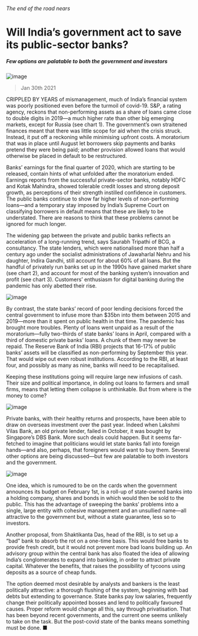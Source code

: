 ###### The end of the road nears
# Will India’s government act to save its public-sector banks? 
##### Few options are palatable to both the government and investors 
![image](images/20210130_FND001_0.jpg) 
> Jan 30th 2021 

CRIPPLED BY YEARS of mismanagement, much of India’s financial system was poorly positioned even before the turmoil of covid-19. S&amp;P, a rating agency, reckons that non-performing assets as a share of loans came close to double digits in 2019—a much higher rate than other big emerging markets, except for Russia (see chart 1). The government’s own straitened finances meant that there was little scope for aid when the crisis struck. Instead, it put off a reckoning while minimising upfront costs. A moratorium that was in place until August let borrowers skip payments and banks pretend they were being paid; another provision allowed loans that would otherwise be placed in default to be restructured.

Banks’ earnings for the final quarter of 2020, which are starting to be released, contain hints of what unfolded after the moratorium ended. Earnings reports from the successful private-sector banks, notably HDFC and Kotak Mahindra, showed tolerable credit losses and strong deposit growth, as perceptions of their strength instilled confidence in customers. The public banks continue to show far higher levels of non-performing loans—and a temporary stay imposed by India’s Supreme Court on classifying borrowers in default means that these are likely to be understated. There are reasons to think that these problems cannot be ignored for much longer.


The widening gap between the private and public banks reflects an acceleration of a long-running trend, says Saurabh Tripathi of BCG, a consultancy. The state lenders, which were nationalised more than half a century ago under the socialist administrations of Jawaharlal Nehru and his daughter, Indira Gandhi, still account for about 60% of all loans. But the handful of privately run banks set up in the 1990s have gained market share (see chart 2), and account for most of the banking system’s innovation and profit (see chart 3). Customers’ enthusiasm for digital banking during the pandemic has only abetted their rise.
![image](images/20210130_fnc570.png) 


By contrast, the state banks’ record of poor lending decisions forced the central government to infuse more than $35bn into them between 2015 and 2019—more than it spent on public health in that time. The pandemic has brought more troubles. Plenty of loans went unpaid as a result of the moratorium—fully two-thirds of state banks’ loans in April, compared with a third of domestic private banks’ loans. A chunk of them may never be repaid. The Reserve Bank of India (RBI) projects that 16-17% of public banks’ assets will be classified as non-performing by September this year. That would wipe out even robust institutions. According to the RBI, at least four, and possibly as many as nine, banks will need to be recapitalised.

Keeping these institutions going will require large new infusions of cash. Their size and political importance, in doling out loans to farmers and small firms, means that letting them collapse is unthinkable. But from where is the money to come?
![image](images/20210130_fnc584.png) 


Private banks, with their healthy returns and prospects, have been able to draw on overseas investment over the past year. Indeed when Lakshmi Vilas Bank, an old private lender, failed in October, it was bought by Singapore’s DBS Bank. More such deals could happen. But it seems far-fetched to imagine that politicians would let state banks fall into foreign hands—and also, perhaps, that foreigners would want to buy them. Several other options are being discussed—but few are palatable to both investors and the government.
![image](images/20210130_fnc597.png) 


One idea, which is rumoured to be on the cards when the government announces its budget on February 1st, is a roll-up of state-owned banks into a holding company, shares and bonds in which would then be sold to the public. This has the advantage of sweeping the banks’ problems into a single, large entity with cohesive management and an unsullied name—all attractive to the government but, without a state guarantee, less so to investors.

Another proposal, from Shaktikanta Das, head of the RBI, is to set up a “bad” bank to absorb the rot on a one-time basis. This would free banks to provide fresh credit, but it would not prevent more bad loans building up. An advisory group within the central bank has also floated the idea of allowing India’s conglomerates to expand into banking, in order to attract private capital. Whatever the benefits, that raises the possibility of tycoons using deposits as a source of cheap funds.

The option deemed most desirable by analysts and bankers is the least politically attractive: a thorough flushing of the system, beginning with bad debts but extending to governance. State banks pay low salaries, frequently change their politically appointed bosses and lend to politically favoured causes. Proper reform would change all this, say through privatisation. That has been beyond recent governments, and the current one seems unlikely to take on the task. But the post-covid state of the banks means something must be done. ■
